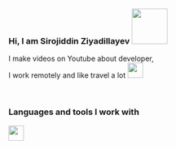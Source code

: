 ### Hi, I am Sirojiddin Ziyadillayev <img src="https://media3.giphy.com/media/Rr6J53cRIwdBS/giphy.gif?cid=ecf05e47apnrjjqt83n0sns071l0e5vho9dd0gx88am3o9yc&rid=giphy.gif&ct=g" width="70px">

I make videos on Youtube about developer,<br/>
I work remotely and like travel a lot
<a href="https://www.youtube.com/@sirojiddingroup">
<img src="https://upload.wikimedia.org/wikipedia/commons/e/ef/Youtube_logo.png" width="30px">
</a>

<br/>

### Languages and tools  I work with
<code><img src="https://logos-world.net/wp-content/uploads/2022/07/Java-Logo.png" width="30px"></code>

